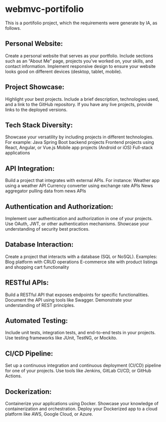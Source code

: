 # webmvc-portifolio
This is a portifolio project, which the requirements were generate by IA, as follows.

## Personal Website:
Create a personal website that serves as your portfolio. Include sections such as an “About Me” page, projects you’ve worked on, your skills, and contact information.
Implement responsive design to ensure your website looks good on different devices (desktop, tablet, mobile).

## Project Showcase:
Highlight your best projects. Include a brief description, technologies used, and a link to the GitHub repository.
If you have any live projects, provide links to the deployed versions.

## Tech Stack Diversity:
Showcase your versatility by including projects in different technologies. For example:
Java Spring Boot backend projects
Frontend projects using React, Angular, or Vue.js
Mobile app projects (Android or iOS)
Full-stack applications

## API Integration:
Build a project that integrates with external APIs. For instance:
Weather app using a weather API
Currency converter using exchange rate APIs
News aggregator pulling data from news APIs

## Authentication and Authorization:
Implement user authentication and authorization in one of your projects. Use OAuth, JWT, or other authentication mechanisms.
Showcase your understanding of security best practices.

## Database Interaction:
Create a project that interacts with a database (SQL or NoSQL). Examples:
Blog platform with CRUD operations
E-commerce site with product listings and shopping cart functionality

## RESTful APIs:
Build a RESTful API that exposes endpoints for specific functionalities. Document the API using tools like Swagger.
Demonstrate your understanding of REST principles.

## Automated Testing:
Include unit tests, integration tests, and end-to-end tests in your projects.
Use testing frameworks like JUnit, TestNG, or Mockito.

## CI/CD Pipeline:
Set up a continuous integration and continuous deployment (CI/CD) pipeline for one of your projects.
Use tools like Jenkins, GitLab CI/CD, or GitHub Actions.

## Dockerization:
Containerize your applications using Docker. Showcase your knowledge of containerization and orchestration.
Deploy your Dockerized app to a cloud platform like AWS, Google Cloud, or Azure.

